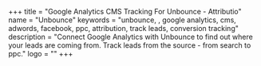 +++
title = "Google Analytics CMS Tracking For Unbounce - Attributio"
name = "Unbounce"
keywords = "unbounce, , google analytics, cms, adwords, facebook, ppc, attribution, track leads, conversion tracking"
description = "Connect Google Analytics with Unbounce to find out where your leads are coming from. Track leads from the source - from search to ppc."
logo = ""
+++
